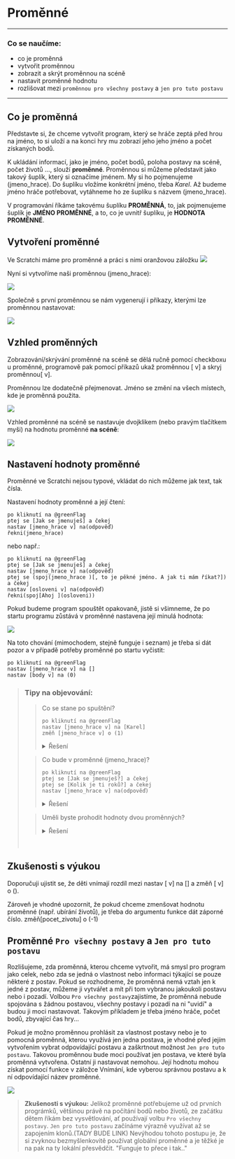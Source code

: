 # Proměnné

***

### Co se naučíme:
* co je proměnná
* vytvořit proměnnou
* zobrazit a skrýt proměnnou na scéně
* nastavit proměnné hodnotu
* rozlišovat mezi `proměnnou pro všechny postavy` a `jen pro tuto postavu`

***

## Co je proměnná
Představte si, že chceme vytvořit program, který se hráče zeptá před hrou na jméno, to si uloží a na konci hry mu zobrazí jeho jeho jméno a počet získaných bodů.

K ukládání informací, jako je jméno, počet bodů, poloha postavy na scéně, počet životů …, slouží **proměnné**. 
Proměnnou si můžeme představit jako takový šuplík, který si označíme jménem. My si ho pojmenujeme <sb>(jmeno_hrace)</sb>.  Do šuplíku vložíme konkrétní jméno, třeba *Karel*. Až budeme jméno hráče potřebovat, vytáhneme ho ze šuplíku s názvem <sb>(jmeno_hrace)</sb>.

V programování říkáme takovému šuplíku **PROMĚNNÁ**, to, jak pojmenujeme šuplík je **JMÉNO PROMĚNNÉ**, a to, co je uvnitř šuplíku, je **HODNOTA PROMĚNNÉ**.
## Vytvoření proměnné

Ve Scratchi máme pro proměnné a práci s nimi oranžovou záložku ![](data.png)

 Nyní si vytvoříme naši proměnnou <sb>(jmeno_hrace)</sb>:

![](vytvareni_promenne_pozadi.png)

 Společně s první proměnnou se nám vygenerují i příkazy, kterými lze proměnnou nastavovat:

![](prikazy.png)

## Vzhled proměnných
Zobrazování/skrývání proměnné na scéně se dělá ručně pomocí checkboxu u proměnné, programově pak pomocí příkazů <sb>ukaž proměnnou [ v]</sb> a <sb>skryj proměnnou[ v]</sb>.

Proměnnou lze dodatečně přejmenovat. Jméno se změní na všech místech, kde je proměnná použita.

![](zobrazeni_promennych.png)

Vzhled proměnné na scéně se nastavuje dvojklikem (nebo pravým tlačítkem myši) na hodnotu proměnné **na scéně**:

![](vzhled_promenne.png)


## Nastavení hodnoty proměnné
Proměnné ve Scratchi nejsou typové, vkládat do nich můžeme jak text, tak čísla.

Nastavení hodnoty proměnné a její čtení:
```blocks
po kliknutí na @greenFlag
ptej se [Jak se jmenuješ] a čekej
nastav [jmeno_hrace v] na(odpověď)
řekni(jmeno_hrace)
```
nebo např.:

```blocks
po kliknutí na @greenFlag
ptej se [Jak se jmenuješ] a čekej
nastav [jmeno_hrace v] na(odpověď)
ptej se (spoj(jmeno_hrace )[, to je pěkné jméno. A jak ti mám říkat?]) a čekej
nastav [osloveni v] na(odpověď)
řekni(spoj[Ahoj ](osloveni))
```
Pokud budeme program spouštět opakovaně, jistě si všimneme, že po startu programu zůstává v proměnné nastavena její minulá hodnota:

![](jak_se_jmenujes_scena.png)

Na toto chování (mimochodem, stejně funguje i seznam) je třeba si dát pozor a v případě potřeby proměnné po startu vyčistit:
```blocks
po kliknutí na @greenFlag
nastav [jmeno_hrace v] na []
nastav [body v] na (0)
```
 
> ### Tipy na objevování:
>> Co se stane po spuštění? 
>>```blocks
>>po kliknutí na @greenFlag
>>nastav [jmeno_hrace v] na [Karel]
>>změň [jmeno_hrace v] o (1)
>>```  
>><details><summary>Řešení</summary><p markdown="1">
>>Nastane chyba, v proměnné se objeví "NaN" (not a number)
>></p></details>
>
>> Co bude v proměnné <sb>(jmeno_hrace)</sb>?
>>```blocks
>>po kliknutí na @greenFlag
>>ptej se [Jak se jmenuješ?] a čekej
>>ptej se [Kolik je ti roků?] a čekej
>>nastav [jmeno_hrace v] na(odpověď)
>>```
>><details><summary>Řešení</summary><p markdown="1">
>>V proměnné <sb>(jmeno_hrace)</sb> bude jeho věk
>></p></details>
>
>> Uměli byste prohodit hodnoty dvou proměnných? 
>>
>><details><summary>Řešení</summary><p markdown="1">
>>Měníme hodnotu proměnné <sb>(a)</sb> a <sb>(b)</sb> za pomoci proměnné <sb>(pom)</sb>.
>>
>><code class="language-blocks">
>>nastav [pom v] na(a)
>>nastav [a v] na(b)
>>nastav [b v] na(pom)
>></code>
>></p>
>></details>  
><br/>
>   


## Zkušenosti s výukou
Doporučuji ujistit se, že děti vnímají rozdíl mezi  <sb>nastav [ v] na []</sb> a <sb>změň [ v] o ()</sb>. 

Zároveň je vhodné upozornit, že pokud chceme zmenšovat  hodnotu proměnné (např. ubírání životů), je třeba do    argumentu funkce dát záporné číslo. <sb>změň[pocet_zivotu] o (-1)</sb>



## Proměnné `Pro všechny postavy` a `Jen pro tuto postavu`
Rozlišujeme, zda proměnná, kterou chceme vytvořit, má smysl pro program jako celek, nebo zda se jedná o vlastnost nebo informaci týkající se pouze některé z postav.
Pokud se rozhodneme, že proměnná nemá vztah jen k jedné z postav, můžeme ji vytvářet a mít při tom vybranou jakoukoli postavu nebo i pozadí. Volbou `Pro všechny postavy`zajistíme, že proměnná nebude spojována s žádnou postavou, všechny postavy i pozadí na ni "uvidí" a budou ji moci nastavovat. Takovým příkladem je třeba jméno hráče, počet bodů, zbyvající čas hry... 

Pokud je možno proměnnou prohlásit za vlastnost postavy nebo je to pomocná proměnná, kterou využívá jen jedna postava, je vhodné před jejím vytvořením vybrat odpovídající postavu a zaškrtnout možnost `Jen pro tuto postavu`.
Takovou proměnnou bude moci používat jen postava, ve které byla proměnná vytvořena. Ostatní ji nastavovat nemohou. Její hodnotu mohou získat pomocí funkce v záložce Vnímání, kde vyberou správnou postavu a k ní odpovídající název proměnné.

![](nacteni_hodnoty_lok_prom.png) 



>**Zkušenosti s výukou:**
Jelikož proměnné potřebujeme už od prvních prográmků, většinou právě na počítání bodů nebo životů, ze začátku dětem říkám bez vysvětlování, ať používají volbu `Pro všechny postavy`. `Jen pro tuto postavu` začínáme výrazně využívat až se zapojením klonů.(TADY BUDE LINK)
Nevýhodou tohoto postupu je, že si zvyknou bezmyšlenkovitě používat globální proměnné a je těžké je na pak na ty lokální přesvědčit. "Funguje to přece i tak.."